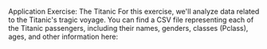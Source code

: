 Application Exercise: The Titanic
For this exercise, we'll analyze data related to the Titanic's tragic voyage. You can find a CSV file representing each of the Titanic passengers, including their names, genders, classes (Pclass), ages, and other information here:
